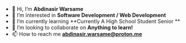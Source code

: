 - 👋 Hi, I’m **Abdinasir Warsame** 
- 👀 I’m interested in **Software Development / Web Development**
- 🌱 I’m currently learning **Currently A High School Student Senior **
- 💞️ I’m looking to collaborate on **Anything to learn!**
- 📫 How to reach me **abdinasir.warsame@proton.me**

